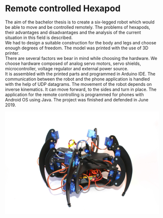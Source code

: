 # Remote controlled Hexapod

The aim of the bachelor thesis is to create a six-legged robot which would be able to move and be controlled remotely. The problems of hexapods, their advantages and disadvantages and the analysis of the current situation in this field is described.  
We had to design a suitable construction for the body and legs and choose enough degrees of freedom. The model was printed with the use of 3D printer.  
There are several factors we bear in mind while choosing the hardware. We choose hardware composed of analog servo motors, servo shields, microcontroller, voltage regulator and external power source.  
It is assembled with the printed parts and programmed in Arduino IDE. The communication between the robot and the phone application is handled with the help of UDP datagrams. The movement of the robot depends on inverse kinematics. It can move forward, to the sides and turn in place. The application for the remote controlling is programmed for phones with Android OS using Java. The project was finished and defended in June 2019.
  
    

![alt text](https://github.com/fluffydeer/thesis-hexapod/blob/main/Media/2.JPG?raw=true)
